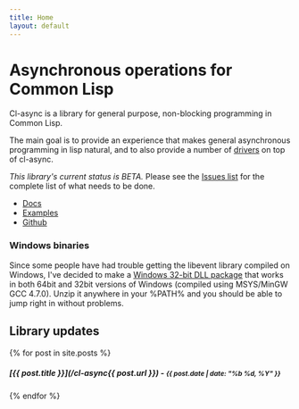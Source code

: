 ```yaml
---
title: Home
layout: default
---
```


Asynchronous operations for Common Lisp
=======================================
Cl-async is a library for general purpose, non-blocking programming in Common
Lisp.

The main goal is to provide an experience that makes general asynchronous 
programming in lisp natural, and to also provide a number of
[drivers](/cl-async/drivers) on top of cl-async.

*This library's current status is BETA.* Please see the
[Issues list](https://github.com/orthecreedence/cl-async/issues) for the
complete list of what needs to be done.

<div class="callout">
	<ul class="clear">
		<li><a href="/cl-async/documentation">Docs</a></li>
		<li><a href="/cl-async/examples">Examples</a></li>
		<li><a href="https://github.com/orthecreedence/cl-async">Github</a></li>
	</ul>
</div>

### Windows binaries
Since some people have had trouble getting the libevent library compiled on
Windows, I've decided to make a [Windows 32-bit DLL package](/cl-async/files/libevent-2.0.20-x86-bin.zip)
that works in both 64bit and 32bit versions of Windows (compiled using
MSYS/MinGW GCC 4.7.0). Unzip it anywhere in your %PATH% and you should be able
to jump right in without problems.

## Library updates
{% for post in site.posts %}
##### [{{ post.title }}](/cl-async{{ post.url }}) - <small>{{ post.date | date: "%b %d, %Y" }}</small>
{% endfor %}
